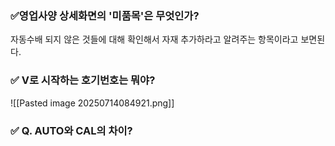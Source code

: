 



### ✅영업사양 상세화면의 '미품목'은 무엇인가?
자동수배 되지 않은 것들에 대해 확인해서 자재 추가하라고 알려주는 항목이라고 보면된다.


### ✅ V로 시작하는 호기번호는 뭐야?
![[Pasted image 20250714084921.png]]

### ✅ Q. AUTO와 CAL의 차이?



